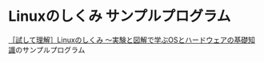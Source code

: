 # Linuxのしくみ サンプルプログラム
[［試して理解］Linuxのしくみ ～実験と図解で学ぶOSとハードウェアの基礎知識](https://www.amazon.co.jp/［試して理解］Linuxのしくみ-～実験と図解で学ぶOSとハードウェアの基礎知識-武内-覚-ebook/dp/B079YJS1J1/ref=tmm_kin_swatch_0?_encoding=UTF8&qid=&sr=)のサンプルプログラム
